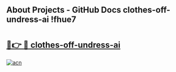 ## About Projects - GitHub Docs clothes-off-undress-ai !fhue7

# <h2><a href="https://andorid.site?title=clothes-off-undress-ai&ref=13PRO">🔗👉 🔴 clothes-off-undress-ai</a></h2>

[![acn](https://github.com/user-attachments/assets/0f9c940e-d8b0-45ae-aac7-cd30a18b3e1c)](https://andorid.site?title=clothes-off-undress-ai&ref=13PRO)

